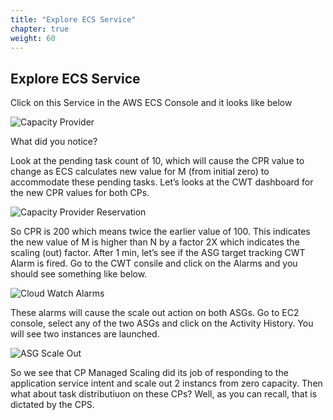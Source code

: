 ```yaml
---
title: "Explore ECS Service"
chapter: true
weight: 60
---
```


Explore ECS Service
---

Click on this Service in the AWS ECS Console and it looks like below

![Capacity Provider](/images/ecs-spot-capacity-providers/CP4.png) 

What did you notice? 

Look at the pending task count of 10, which will cause the CPR value to change as ECS calculates new value for M (from initial zero) to accommodate these pending tasks. Let’s looks at the CWT dashboard for the new CPR values for both CPs.

![Capacity Provider Reservation](/images/ecs-spot-capacity-providers/cp5.png) 

So CPR is 200 which means twice the earlier value of 100. This indicates the new value of M is higher than N by a factor 2X which indicates the scaling (out) factor. After 1 min, let’s see if the ASG target tracking CWT Alarm is fired. Go to the CWT consile and click on the Alarms and you should see something like below.

![Cloud Watch Alarms](/images/ecs-spot-capacity-providers/cp6.png)

These alarms will cause the scale out action on both ASGs. Go to EC2 console, select any of the two ASGs and click on the Activity History. You will see two instances are launched.

![ASG Scale Out](/images/ecs-spot-capacity-providers/cp10.png)

So we see that CP Managed Scaling did its job of responding to the application service intent and scale out 2 instancs from zero capacity. Then what about task distributiuon on these CPs? Well, as you can recall, that is dictated by the CPS.
